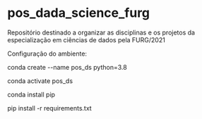 # pos_dada_science_furg

Repositório destinado a organizar as disciplinas e os projetos da especialização em ciências
de dados pela FURG/2021 

Configuração do ambiente:

conda create --name pos_ds python=3.8

conda activate pos_ds

conda install pip

pip install -r requirements.txt
